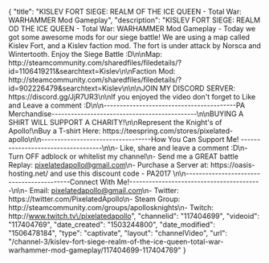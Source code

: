 {
    "title": "KISLEV FORT SIEGE: REALM OF THE ICE QUEEN - Total War: WARHAMMER Mod Gameplay",
    "description": "KISLEV FORT SIEGE: REALM OD THE ICE QUEEN - Total War: WARHAMMER Mod Gameplay - Today we got some awesome mods for our siege battle! We are using a map called Kislev Fort, and a Kislev faction mod. The fort is under attack by Norsca and Wintertooth.  Enjoy the Siege Battle :D\n\nMap: http:\/\/steamcommunity.com\/sharedfiles\/filedetails\/?id=1106419211&searchtext=Kislev\n\nFaction Mod: http:\/\/steamcommunity.com\/sharedfiles\/filedetails\/?id=902226479&searchtext=Kislev\n\n\nJOIN MY DISCORD SERVER: https:\/\/discord.gg\/JjR7UR3\n\nIf you enjoyed the video don't forget to Like and Leave a comment :D\n\n-----------------------------------------PA Merchandise---------------------------------------------\n\nBUYING A SHIRT WILL SUPPORT A CHARITY!\n\nRepresent the Knight's of Apollo!\nBuy a T-shirt Here: https:\/\/teespring.com\/stores\/pixelated-apollo\n\n----------------------------------How You Can Support Me! -----------------------------------\n\n- Like, share and leave a comment :D\n- Turn OFF adblock or whitelist my channel\n- Send me a GREAT battle Replay: pixelatedapollo@gmail.com\n- Purchase a Server at: https:\/\/oasis-hosting.net\/ and use this discount code - PA2017 \n\n------------------------------------------Connect With Me!-----------------------------------------\n\n- Email: pixelatedapollo@gmail.com\n- Twitter: https:\/\/twitter.com\/PixelatedApollo\n- Steam Group:  http:\/\/steamcommunity.com\/groups\/apollosknights\n- Twitch: http:\/\/www.twitch.tv\/pixelatedapollo",
    "channelid": "117404699",
    "videoid": "117404769",
    "date_created": "1503244800",
    "date_modified": "1506478184",
    "type": "captivate",
    "layout": "channelVideo",
    "url": "\/channel-3\/kislev-fort-siege-realm-of-the-ice-queen-total-war-warhammer-mod-gameplay\/117404699-117404769"
}